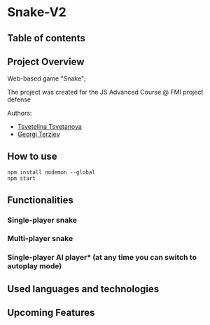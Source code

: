 # Snake-V2

## Table of contents

## Project Overview

Web-based game "Snake";

The project was created for the JS Advanced Course @ FMI project defense

Authors:

- [Tsvetelina Tsvetanova](https://github.com/tswetti)
- [Georgi Terziev](https://github.com/GeorgiTerziev02)

## How to use

```
npm install nodemon --global
npm start
```

## Functionalities

### Single-player snake

### Multi-player snake

### Single-player AI player\* (at any time you can switch to autoplay mode)

## Used languages and technologies

## Upcoming Features
